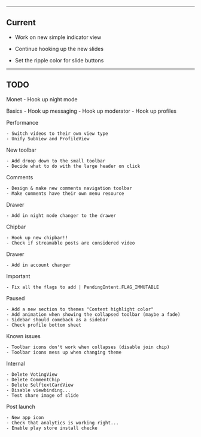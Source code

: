 --------------------------------------------------------------------------------
Current
--------------------------------------------------------------------------------

- Work on new simple indicator view
- Continue hooking up the new slides

- Set the ripple color for slide buttons 

--------------------------------------------------------------------------------
TODO
--------------------------------------------------------------------------------

Monet
	- Hook up night mode

Basics
	- Hook up messaging
	- Hook up moderator
	- Hook up profiles

Performance

	- Switch videos to their own view type
	- Unify SubView and ProfileView
	
New toolbar

	- Add droop down to the small toolbar
	- Decide what to do with the large header on click

Comments

	- Design & make new comments navigation toolbar
	- Make comments have their own menu resource

Drawer

	- Add in night mode changer to the drawer

Chipbar

	- Hook up new chipbar!!
	- Check if streamable posts are considered video

Drawer

	- Add in account changer

Important

	- Fix all the flags to add | PendingIntent.FLAG_IMMUTABLE

Paused

	- Add a new section to themes "Content highlight color"
	- Add animation when showing the collapsed toolbar (maybe a fade)
	- Sidebar should comeback as a sidebar
	- Check profile bottom sheet

Known issues

	- Toolbar icons don't work when collapses (disable join chip)
	- Toolbar icons mess up when changing theme

Internal 

	- Delete VotingView
	- Delete CommentChip
	- Delete SelftextCardView
	- Disable viewbinding...
	- Test share image of slide

Post launch

	- New app icon
	- Check that analytics is working right...
	- Enable play store install checke